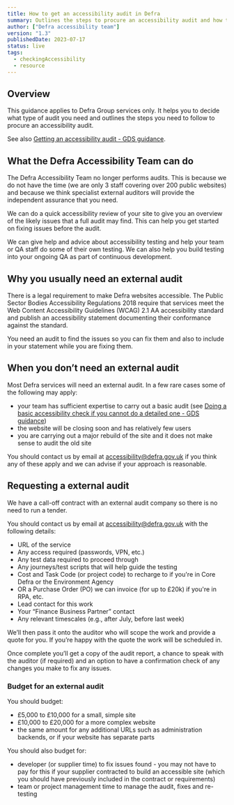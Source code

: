 ```yaml
---
title: How to get an accessibility audit in Defra
summary: Outlines the steps to procure an accessibility audit and how to decide what type to have.
author: ["Defra accessibility team"]
version: "1.3"
publishedDate: 2023-07-17
status: live
tags:
  - checkingAccessibility
  - resource
---
```


## Overview

This guidance applies to Defra Group services only. It helps you to decide what type of audit you need and outlines the steps you need to follow to procure an accessibility audit.

See also [Getting an accessibility audit - GDS guidance](https://www.gov.uk/service-manual/helping-people-to-use-your-service/getting-an-accessibility-audit).


## What the Defra Accessibility Team can do

The Defra Accessibility Team no longer performs audits. This is because we do not have the time (we are only 3 staff covering over 200 public websites) and because we think specialist external auditors will provide the independent assurance that you need.

We can do a quick accessibility review of your site to give you an overview of the likely issues that a full audit may find. This can help you get started on fixing issues before the audit.

We can give help and advice about accessibility testing and help your team or QA staff do some of their own testing. We can also help you build testing into your ongoing QA as part of continuous development.


## Why you usually need an external audit

There is a legal requirement to make Defra websites accessible. The Public Sector Bodies Accessibility Regulations 2018 require that services meet the Web Content Accessibility Guidelines (WCAG) 2.1 AA accessibility standard and publish an accessibility statement documenting their conformance against the standard.

You need an audit to find the issues so you can fix them and also to include in your statement while you are fixing them.


## When you don’t need an external audit

Most Defra services will need an external audit. In a few rare cases some of the following may apply:

* your team has sufficient expertise to carry out a basic audit (see [Doing a basic accessibility check if you cannot do a detailed one - GDS guidance](https://www.gov.uk/government/publications/doing-a-basic-accessibility-check-if-you-cant-do-a-detailed-one))
* the website will be closing soon and has relatively few users
* you are carrying out a major rebuild of the site and it does not make sense to audit the old site

You should contact us by email at [accessibility@defra.gov.uk](mailto:accessibility@defra.gov.uk) if you think any of these apply and we can advise if your approach is reasonable.


## Requesting a external audit

We have a call-off contract with an external audit company so there is no need to run a tender.

You should contact us by email at [accessibility@defra.gov.uk](mailto:accessibility@defra.gov.uk) with the following details:

* URL of the service
* Any access required (passwords, VPN, etc.)
* Any test data required to proceed through
* Any journeys/test scripts that will help guide the testing
* Cost and Task Code (or project code) to recharge to if you're in Core Defra or the Environment Agency
* OR a Purchase Order (PO) we can invoice (for up to £20k) if you're in RPA, etc.
* Lead contact for this work
* Your “Finance Business Partner” contact
* Any relevant timescales (e.g., after July, before last week)

We’ll then pass it onto the auditor who will scope the work and provide a quote for you.
If you’re happy with the quote the work will be scheduled in.

Once complete you’ll get a copy of the audit report, a chance to speak with the auditor (if required) and an option to have a confirmation check of any changes you make to fix any issues.

### Budget for an external audit

You should budget:

* £5,000 to £10,000 for a small, simple site
* £10,000 to £20,000 for a more complex website
* the same amount for any additional URLs such as administration backends, or if your website has separate parts

You should also budget for:

* developer (or supplier time) to fix issues found - you may not have to pay for this if your supplier contracted to build an accessible site (which you should have previously included in the contract or requirements)
* team or project management time to manage the audit, fixes and re-testing
